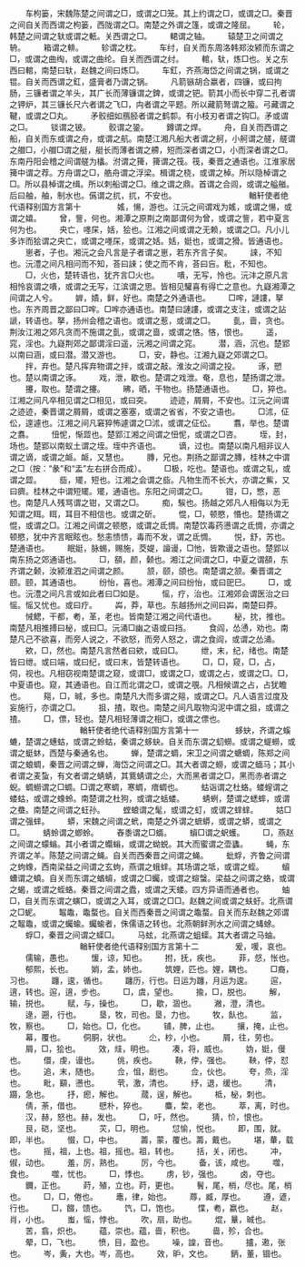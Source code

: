 <!-- { "loadSidebar": true } -->
　　车枸篓，宋魏陈楚之间谓之□，或谓之□笼。其上约谓之□，或谓之□。秦晋之间自关而西谓之枸篓，西陇谓之□。南楚之外谓之篷，或谓之隆屈。
　　轮，韩楚之间谓之轪或谓之軝。关西谓之□。
　　輑谓之轴。
　　辕楚卫之间谓之辀。
　　箱谓之輫。
　　轸谓之枕。
　　车纣，自关而东周洛韩郑汝颍而东谓之□，或谓之曲绹，或谓之曲纶。自关而西谓之纣。
　　輨，轪，炼□也。关之东西曰輨，南楚曰轪，赵魏之间曰炼□。
　　车釭，齐燕海岱之间谓之锅，或谓之锟。自关而西谓之釭，盛膏者乃谓之锅。
　　凡箭镞胡合嬴者，四镰，或曰拘肠，三镰者谓之羊头，其广长而薄镰谓之錍，或谓之钯。箭其小而长中穿二孔者谓之钾炉，其三镰长尺六者谓之飞□，禸者谓之平题。所以藏箭弩谓之箙。弓藏谓之鞬，或谓之□丸。
　　矛骹细如鴈胫者谓之鹤厀。有小枝刃者谓之钩□。矛或谓之□。
　　锬谓之铍。
　　骹谓之銎。
　　鐏谓之焊。
　　舟，自关而西谓之船，自关而东或谓之舟，或谓之航。南楚江湘凡船大者谓之舸，小舸谓之艖，艖谓之艒□，小艒□谓之艇，艇长而薄者谓之艜，短而深者谓之□，小而深者谓之□。东南丹阳会稽之间谓艖为欚。泭谓之篺，篺谓之筏。筏，秦晋之通语也。江淮家居篺中谓之荐。方舟谓之□，艁舟谓之浮梁。楫谓之桡，或谓之棹。所以隐棹谓之□。所以县棹谓之缉。所以刺船谓之□。维之谓之鼎。首谓之合闾，或谓之艗艏。后曰舳，舳，制水也。儰谓之扤，扤，不安也。
　　
　　
　　
　　輶轩使者绝代语释别国方言第十
　　
　　媱，愓，游也。江沅之间谓戏为媱，或谓之愓，或谓之嬉。
　　曾，訾，何也。湘潭之原荆之南鄙谓何为曾，或谓之訾，若中夏言何为也。
　　央亡，嚜杘，姡，狯也。江湘之间或谓之无赖，或谓之□。凡小儿多诈而狯谓之央亡，或谓之嚜杘，或谓之姡。姡，娗也，或谓之猾。皆通语也。
　　崽者，子也。湘沅之会凡言是子者谓之崽，若东齐言子矣。
　　誺，不知也。沅澧之间凡相问而不知，荅曰誺；使之而不肯，荅曰吂。粃，不知也。
　　□，火也，楚转语也，犹齐言□火也。
　　嘳，无写，怜也。沅沣之原凡言相怜哀谓之嘳，或谓之无写，江滨谓之思。皆相见驩喜有得亡之意也。九嶷湘潭之间谓之人兮。
　　婩，嫧，鲜，好也。南楚之外通语也。
　　□哰，謰謱，拏也。东齐周晋之鄙曰□哰。□哰亦通语也。南楚曰謰謱，或谓之支注，或谓之詀謕，转语也。拏，扬州会稽之语也。或谓之惹，或谓之□。
　　亄，啬，贪也。荆汝江湘之郊凡贪而不施谓之亄，或谓之啬，或谓之悋。悋，恨也。
　　遥，窕，淫也。九嶷荆郊之鄙谓淫曰遥，沅湘之间谓之窕。
　　潜，涵，沉也。楚郢以南曰涵，或曰潜。潜又游也。
　　□，安，静也。江湘九嶷之郊谓之□。
　　拌，弃也。楚凡挥弃物谓之拌，或谓之敲。淮汝之间谓之投。
　　诼，愬也。楚以南谓之诼。
　　戏，泄，歇也。楚谓之戏泄。奄，息也，楚扬谓之泄。
　　攓，取也。楚谓之攓。
　　昲，晒，干物也。扬楚通语也。
　　□，猝也。江湘之间凡卒相见谓之□相见，或曰突。
　　迹迹，屑屑，不安也。江沅之间谓之迹迹，秦晋谓之屑屑，或谓之塞塞，或谓之省省，不安之语也。
　　□沭，佂伀，遑遽也。江湘之间凡窘猝怖遽谓之□沭，或谓之佂伀。
　　翥，举也。楚谓之翥。
　　忸怩，惭歰也。楚郢江湘之间谓之忸怩，或谓之□咨。
　　垤，封，场也。楚郢以南蚁土谓之垤。垤中齐语也。
　　谪，过也。南楚以南凡相非议人谓之谪，或谓之衇。衇，又慧也。
　　膞，兄也。荆扬之鄙谓之膞，桂林之中谓之□（按：“彖”和“盂”左右拼合而成）。
　　□极，吃也。楚语也。或谓之轧，或谓之歰。
　　啙，矲，短也。江湘之会谓之啙。凡物生而不长大，亦谓之鮆，又曰癠。桂林之中谓短矲。矲，通语也。东阳之间谓之□。
　　钳，□，憋，恶也。南楚凡人残骂谓之钳，又谓之□。
　　痴，騃也。扬越之郊凡人相侮以为无知谓之眲。眲，耳目不相信也。或谓之斫。
　　惃，□，顿愍，惽也。楚扬谓之惃，或谓之□。江湘之间谓之顿愍，或谓之氐惆。南楚饮毒药懑谓之氐惆，亦谓之顿愍，犹中齐言眠眩也。愁恚愦愦，毒而不发，谓之氐惆。
　　悦，舒，苏也。楚通语也。
　　眠娗，脉蜴，赐施，茭媞，譠谩，□忚，皆欺谩之语也。楚郢以南东扬之郊通语也。
　　□，頟，颜，颡也。湘江之间谓之□，中夏之谓頟，东齐谓之颡，汝颍淮泗之间谓之颜。
　　颔，颐，颌也。南楚谓之颔。秦晋谓之颐。颐，其通语也。
　　纷怡，喜也。湘潭之间曰纷怡，或曰巸巳。
　　□，或也。沅澧之间凡言或如此者曰□如是。
　　愮，疗，治也。江湘郊会谓医治之曰愮。愮又忧也。或曰疗。
　　芔，莽，草也。东越扬州之间曰芔，南楚曰莽。
　　悈鳃，干都，耇，革，老也。皆南楚江湘之间代语也。
　　柲，抌，推也。南楚凡相推搏曰柲，或曰□。沅涌□幽之语或曰挡。
　　食阎，怂慂，劝也。南楚凡己不欲喜，而旁人说之，不欲怒，而旁人怒之，谓之食阎，或谓之怂涌。
　　欸，□，然也。南楚凡言然者曰欸，或曰□。
　　绁，末，纪，绪也。南楚皆曰绁。或曰端，或曰纪，或曰末，皆楚转语也。
　　□，□，窥，□，占，伺，视也。凡相窃视南楚谓之窥，或谓□，或谓之□，或谓之占，或谓之□。□，中夏语也。窥，其通语也。自江而北谓之□，或谓之覗。凡相候谓之占，占犹瞻也。
　　郺，□，晠，多也。南楚凡大而多谓之郺，或谓之□。凡人语言过度及妄施行，亦谓之□。
　　抯，揸，取也。南楚之间凡取物沟泥中谓之抯，或谓之揸。
　　□，僄，轻也。楚凡相轻薄谓之相□，或谓之僄也。
　　
　　
　　
　　輶轩使者绝代语释别国方言第十一
　　
　　蛥蚗，齐谓之螇螰，楚谓之蟪蛄，或谓之蛉蛄，秦谓之蛥蚗。自关而东谓之虭蟧。或谓之蝭蟧，或谓之蜓蚞，西楚与秦通名也。
　　蝉，楚谓之蜩，宋卫之间谓之螗蜩，陈郑之间谓之蜋蜩，秦晋之间谓之蝉，海岱之间谓之□。其大者谓之蟧，或谓之蝒马；其小者谓之麦蚻，有文者谓之蜻蜻，其鴜蜻谓之尐，大而黑者谓之□，黑而赤者谓之蜺。蜩蟧谓之□蜩。□谓之寒蜩，寒蜩，瘖蜩也。
　　蛄诣谓之杜蛒。蝼螲谓之蝼蛄，或谓之蟓蛉。南楚谓之杜狗，或谓之蛞蝼。
　　蜻蛚，楚谓之蟋蟀，或谓之蛬。南楚之间谓之蚟孙。
　　螳蜋谓之髦，或谓之虰，或谓之蝆蝆。
　　姑□谓之强蝆。
　　蟒，宋魏之间谓之蚮，南楚之外谓之蟅蟒，或谓之蟒，或谓之□。
　　蜻蛉谓之蝍蛉。
　　舂黍谓之□蝑。
　　蠀□谓之蚇蠖。
　　□，燕赵之间谓之蠓螉。其小者谓之蠮螉，或谓之蚴蜕。其大而蜜谓之壶蠭。
　　蝇，东齐谓之羊。陈楚之间谓之蝇。自关而西秦晋之间谓之蝇。
　　蚍蜉，齐鲁之间谓之蚼蟓，西南梁益之间谓之玄蚼，燕谓之蛾蝆。其场谓之坻，或谓之蛭。
　　蠀螬谓之蟦。自关而东谓之蝤蠀，或谓之□蠾，或谓之蝖螜。梁益之间谓之蛒，或谓之蝎，或谓之蛭蛒。秦晋之间谓之蠹，或谓之天蝼。四方异语而通者也。
　　蚰□，自关而东谓之螾□，或谓之入耳，或谓之□□。赵魏之间或谓之蚨虶。北燕谓之□蚭。
　　鼅鼄，鼄蝥也。自关而西秦晋之间谓之鼄蝥。自关而东赵魏之郊谓之鼅鼄，或谓之蠾蝓。蠾蝓者，侏儒语之转也。北燕朝鲜洌水之间谓之蝳蜍。
　　蜉□，秦晋之间谓之蟝□。
　　马蚿，北燕谓之蛆蟝。其大者谓之马蚰。
　　
　　
　　
　　輶轩使者绝代语释别国方言第十二
　　
　　爰，喛，哀也。
　　儒输，愚也。
　　愋，谅，知也。
　　拊，抚，疾也。
　　菲，惄，怅也。
　　郁熙，长也。
　　娋，孟，姉也。
　　筑娌，匹也。娌，耦也。
　　□裔，习也。
　　躔，逡，循也。
　　躔历，行也。日运为躔，月运为逡。
　　逭，逳，转也。逭，逳，步也。
　　□，虞，望也。
　　揄，□，脱也。
　　解，输，捝也。
　　赋，与，操也。
　　□，歇，涸也。
　　潎，澄，清也。
　　逯，遡，行也。
　　垦，牧，司也。垦，力也。
　　牧，飤也。
　　监，牧，察也。
　　□，始也。□，化也。
　　铺，脾，止也。
　　攘，掩，止也。
　　幕，覆也。
　　侗胴，状也。
　　尐，杪，小也。
　　屑，往，劳也。
　　屑，□，狯也。
　　效，烓，明也。
　　凑，将，威也。
　　妫，娗，僈也。
　　儇，虔，谩也。
　　佻，疾也。
　　鞅，侼，强也。
　　鞅，侼，怼也。
　　追，末，随也。
　　佥，怚，剧也。
　　佥，伙也。
　　夸，烝，淫也。
　　毗，顮，懑也。
　　茕，激，清也。
　　纾，退，缓也。
　　清，蹑，急也。
　　抒，瘛，解也。
　　蒇，逞，解也。
　　柢，柲，刺也。
　　倩，荼，借也。
　　憵朴，猝也。
　　麋，棃，老也。
　　萃，离，时也。
　　汉，赫，怒也。赫，发也。
　　□，吁，然也。
　　猜，忦，恨也。
　　艮，硙，坚也。
　　苂，□，明也。
　　怤愉，悦也。
　　即，围，就。即，半也。
　　惙，□，中也。
　　薵，蒙，覆也。薵，戴也。
　　堪，輂，载也。
　　摇，祖，上也。祖，摇也。祖，转也。
　　括，关，闭也。
　　冲，俶，动也。
　　羞，厉，熟也。
　　厉，今也。
　　备，该，咸也。
　　噬，食也。
　　噬，忧也。
　　□，悸也。
　　虏，钞，强也。
　　卤，夺也。
　　鑈，正也。
　　莳，殖，立也。莳，更也。
　　鬌，尾，梢，尽也。尾，梢也。
　　□，□，倦也。
　　鼃，律，始也。
　　蓐，臧，厚也。
　　遵，遃，行也。
　　□，餟，馈也。
　　饩，□，饱也。
　　惵，耇，嬴也。
　　赵，肖，小也。
　　蚩，愮，悖也。
　　吹，扇，助也。
　　焜，曅，晠也。
　　苦，翕，炽也。
　　蕴，崇也。蕴，啬，积也。
　　啬，殄，合也。
　　翚，□，飞也。
　　愤，目，盈也。
　　噪，諻，音也。
　　攎，遫，张也。
　　岑，夤，大也。岑，高也。
　　效，昈，文也。
　　鈵，董，锢也。
